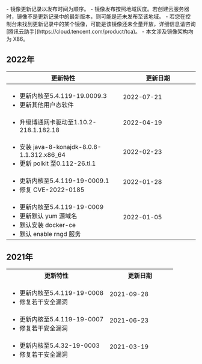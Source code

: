 <dx-alert infotype="explain" title="">
- 镜像更新记录以发布时间为顺序。
- 镜像发布按照地域灰度。若创建云服务器时，镜像不是更新记录中的最新版本，则可能是还未发布至该地域。
- 若您在控制台未找到更新记录中的某个镜像，可能是该镜像还未全量开放，详细信息请咨询 [腾讯云助手](https://cloud.tencent.com/product/tca)。
- 本文涉及镜像架构均为 X86。
</dx-alert>


## 2022年
<table>
<thead>
<tr>
<th style="width:60%"><strong>更新特性</strong></th>
<th><strong>更新日期</strong></th>
</tr>
</thead>
<tbody>
<tr>
<td>
<ul class="params">
<li>更新内核至5.4.119-19.0009.3</li>
<li>更新其他用户态软件</li>
</ul>
</td>
<td>2022-07-21</td>
</tr>
<tr>
<td>
<ul class="params">
<li>升级博通网卡驱动至1.10.2-218.1.182.18</li>
</ul>
</td>
<td>2022-04-19</td>
</tr>
<tr>
<td>
<ul class="params">
<li>安装 java-8-konajdk-8.0.8-1.1.312.x86_64</li>
<li>更新 polkit 至0.112-26.tl.1</li>
</ul>
</td>
<td>2022-02-23</td>
</tr>
<tr>
<td>
<ul class="params">
<li>更新内核至5.4.119-19-0009.1</li>
<li>修复 CVE-2022-0185</li>
</ul>
</td>
<td>2022-01-28</td>
</tr>
<tr>
<td>
<ul class="params">
<li>更新内核至5.4.119-19-0009</li>
<li>更新默认 yum 源域名</li>
<li>默认安装 docker-ce</li>
<li>默认 enable rngd 服务</li>
</ul>
</td>
<td>2022-01-05</td>
</tr>
</tbody>
</table>



## 2021年
<table>
<thead>
<tr>
<th style="width:60%"><strong>更新特性</strong></th>
<th><strong>更新日期</strong></th>
</tr>
<tr>
<td>
<ul class="params">
<li>更新内核至5.4.119-19-0008</li>
<li>修复若干安全漏洞</li>
</ul>
</td>
<td>2021-09-28</td>
</tr>
<tr>
<td>
<ul class="params">
<li>更新内核至5.4.119-19-0007</li>
<li>修复若干安全漏洞</li>
</ul>
</td>
<td>2021-06-23</td>
</tr>
<tr>
<td>
<ul class="params">
<li>更新内核至5.4.32-19-0003</li>
<li>修复若干安全漏洞</li>
</ul>
</td>
<td>2021-03-19</td>
</tr>
</tbody>
</table>


<style>
 .params{ margin-bottom:0px !important}
</style>


